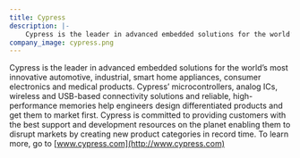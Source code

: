 ```yaml
---
title: Cypress
description: |-
    Cypress is the leader in advanced embedded solutions for the world’s most innovative automotive, industrial, smart home appliances, consumer electronics and medical products.
company_image: cypress.png
---
```

Cypress is the leader in advanced embedded solutions for the world’s most innovative automotive, industrial, smart home appliances, consumer electronics and medical products. Cypress’ microcontrollers, analog ICs, wireless and USB-based connectivity solutions and reliable, high-performance memories help engineers design differentiated products and get them to market first. Cypress is committed to providing customers with the best support and development resources on the planet enabling them to disrupt markets by creating new product categories in record time. To learn more, go to [www.cypress.com](http://www.cypress.com)
